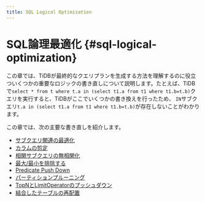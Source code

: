 ```yaml
---
title: SQL Logical Optimization
---
```


# SQL論理最適化 {#sql-logical-optimization}

この章では、TiDBが最終的なクエリプランを生成する方法を理解するのに役立ついくつかの重要なロジックの書き直しについて説明します。たとえば、TiDBで`select * from t where t.a in (select t1.a from t1 where t1.b=t.b)`クエリを実行すると、TiDBがここでいくつかの書き換えを行ったため、 `IN`サブクエリ`t.a in (select t1.a from t1 where t1.b=t.b)`が存在しないことがわかります。

この章では、次の主要な書き直しを紹介します。

-   [サブクエリ関連の最適化](/subquery-optimization.md)
-   [カラムの剪定](/column-pruning.md)
-   [相関サブクエリの無相関化](/correlated-subquery-optimization.md)
-   [最大/最小を排除する](/max-min-eliminate.md)
-   [Predicate Push Down](/predicate-push-down.md)
-   [パーティションプルーニング](/partition-pruning.md)
-   [TopNとLimitOperatorのプッシュダウン](/topn-limit-push-down.md)
-   [結合したテーブルの再配置](/join-reorder.md)
